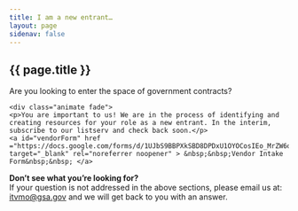 ```yaml
---
title: I am a new entrant…
layout: page
sidenav: false
---
```


<section class="grid-container border-bottom border-gray-30 padding-left-0 padding-right-1 animate fade">
<h1 class="margin-top-0">{{ page.title }}</h1>
  <div class="margin-bottom-2">
  <p class="question">Are you looking to enter the space of government contracts?</p>

    <div class="animate fade">
    <p>You are important to us! We are in the process of identifying and creating resources for your role as a new entrant. In the interim, subscribe to our listserv and check back soon.</p>
    <a id="vendorForm" href ="https://docs.google.com/forms/d/1UJbS9BBPXkSBD8DPDxU1OYOCosIEo_MrZW6qB10LsZA/edit" target="_blank" rel="noreferrer noopener" > &nbsp;&nbsp;Vendor Intake Form&nbsp;&nbsp; </a> 
  </div>
  <!-- <div class="animate fade">
      <h2>Check out these ITVMO Resources that may help you:</h2>
          <section class="usa-graphic-list margin-bottom-4">
            <div class="grid-container grid-container margin-0 padding-0">
                <div class="usa-graphic-list__row grid-row grid-gap">
                    {% include resource-data-a-new-entrant.html %}
                </div>
            </div>
          </section>
    <a id="vendorForm" href ="https://docs.google.com/forms/d/1UJbS9BBPXkSBD8DPDxU1OYOCosIEo_MrZW6qB10LsZA/edit" target="_blank" rel="noreferrer noopener" > &nbsp;&nbsp;Vendor Intake Form&nbsp;&nbsp; </a> 
  </div> -->
  </div> 
</section>

<section class="grid-container padding-left-0 padding-right-1">
<p><strong>Don’t see what you’re looking for?</strong><br>
If your question is not addressed in the above sections, please email us at: <a href="mailto:itvmo@gsa.gov">itvmo@gsa.gov</a> and we will get back to you with an answer.</p>
</section>


